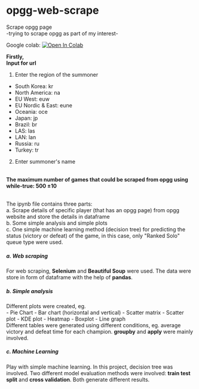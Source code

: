 # opgg-web-scrape
Scrape opgg page <br>
\-trying to scrape opgg as part of my interest\- 

Google colab: [![Open In Colab](https://colab.research.google.com/assets/colab-badge.svg)](https://colab.research.google.com/github/reginelim1/opgg-web-scrape/blob/main/webscrapingusingpython.ipynb)

**Firstly,** <br>
**Input for url**
1. Enter the region of the summoner
- South Korea: kr
- North America: na
- EU West: euw
- EU Nordic & East: eune
- Oceania: oce
- Japan: jp
- Brazil: br
- LAS: las
- LAN: lan
- Russia: ru
- Turkey: tr
2. Enter summoner's name

<br>
<b> The maximum number of games that could be scraped from opgg using while-true: 500 ±10 </b>
<br>
<br>

The ipynb file contains three parts: <br>
a. Scrape details of specific player (that has an opgg page) from opgg website and store the details in dataframe <br>
b. Some simple analysis and simple plots <br>
c. One simple machine learning method (decision tree) for predicting the status (victory or defeat) of the game, in this case, only "Ranked Solo" queue type were used. <br>

<h5>a. Web scraping </h5>
For web scraping, <b>Selenium</b> and <b>Beautiful Soup</b> were used. The data were store in form of dataframe with the help of <b>pandas</b>.

<h5>b. Simple analysis </h5>
Different plots were created, eg. <br>
- Pie Chart
- Bar chart (horizontal and vertical)
- Scatter matrix
- Scatter plot
- KDE plot
- Heatmap
- Boxplot
- Line graph
<br>
Different tables were generated using different conditions, eg. average victory and defeat time for each champion. <b>groupby</b> and <b>apply</b> were mainly involved.

<h5>c. Machine Learning</h5>
Play with simple machine learning. In this project, decision tree was involved. Two different model evaluation methods were involved: <b>train test split</b> and <b>cross validation</b>. Both generate different results.
